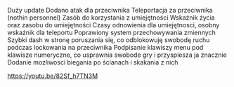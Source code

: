 ﻿Duży update
Dodano atak dla przeciwnika
Teleportacja za przeciwnika (nothin personnel)
Zasób do korzystania z umiejętności
Wskaźnik życia oraz zasobu do umiejętności
Czasy odnowienia dla umiejętnosci, osobny wskaźnik dla teleportu
Poprawiony system przechowywania zmiennych
Szybki dash w stronę poruszania się, co odblokowuję swobodę ruchu podczas lockowania na przeciwnika
Podpisanie klawiszy menu pod klawisze numeryczne, co usprawnia swobode gry i przyspiesza ja znacznie
Dodanie mozliwosci biegania po ścianach i skakania z nich

https://youtu.be/82Sf_h7TN3M